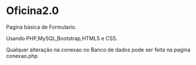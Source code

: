 # Oficina2.0
Pagina básica de Formulario.

Usando PHP,MySQL,Bootstrap,HTML5 e CSS.

Qualquer alteração na conexao no Banco de dados pode ser feita na pagina conexao.php
